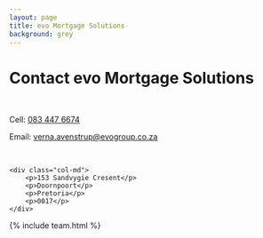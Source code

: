 ```yaml
---
layout: page
title: evo Mortgage Solutions
background: grey
---
```


<div class="col-lg-12 text-center">
	<h1 class="section-heading text-uppercase">Contact evo Mortgage Solutions</h1>
</div>

<br>

<div class="container contact-us">
  <div class="row">

  <div class="col-md">
		<!-- <p>Tel: <a href="tel:+27210232228"> 079 485 5355</a></p> -->
		<p>Cell: <a href="tel:+27834476674">083 447 6674</a></p>
		<p>Email: <a href="mailto:verna.avenstrup@evogroup.co.za?subject=Mail from evo Website">verna.avenstrup@evogroup.co.za</a></p>
		<br>
    </div>

    <div class="col-md">
    	<p>153 Sandvygie Cresent</p>
    	<p>Doornpoort</p>
    	<p>Pretoria</p>
    	<p>0017</p>
    </div>

  </div>

</div>

{% include team.html %}
